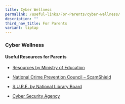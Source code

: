 ```yaml
---
title: Cyber Wellness
permalink: /useful-links/For-Parents/cyber-wellness/
description: ""
third_nav_title: For Parents
variant: tiptap
---
```

<h3>Cyber Wellness</h3>
<h4>Useful Resources for Parents</h4>
<ul>
<li>
<p><a href="https://www.moe.gov.sg/education-in-sg/our-programmes/cyber-wellness#:~:text=The%203%20Cyber%20Wellness%20Key,well%2Dbeing%20in%20the%20cyberspace." rel="noopener noreferrer nofollow" target="_blank">Resources by Ministry of Education</a>
</p>
</li>
<li>
<p><a href="https://www.scamshield.gov.sg/" rel="noopener noreferrer nofollow" target="_blank">National Crime Prevention Council – ScamShield</a>
</p>
</li>
<li>
<p><a href="https://sure.nlb.gov.sg/" rel="noopener noreferrer nofollow" target="_blank">S.U.R.E. by National Library Board</a>
</p>
</li>
<li>
<p><a href="https://csa.gov.sg/programmes/sg-cyber-safe-students" rel="noopener noreferrer nofollow" target="_blank">Cyber Security Agency</a>
</p>
</li>
</ul>
<p></p>